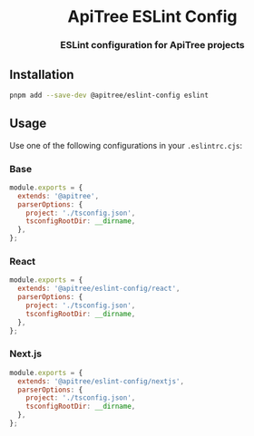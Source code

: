 <div align="center">

# ApiTree ESLint Config

### ESLint configuration for ApiTree projects

</div>

## Installation

```bash
pnpm add --save-dev @apitree/eslint-config eslint
```

## Usage

Use one of the following configurations in your `.eslintrc.cjs`:

### Base

```javascript
module.exports = {
  extends: '@apitree',
  parserOptions: {
    project: './tsconfig.json',
    tsconfigRootDir: __dirname,
  },
};
```

### React

```javascript
module.exports = {
  extends: '@apitree/eslint-config/react',
  parserOptions: {
    project: './tsconfig.json',
    tsconfigRootDir: __dirname,
  },
};
```

### Next.js

```javascript
module.exports = {
  extends: '@apitree/eslint-config/nextjs',
  parserOptions: {
    project: './tsconfig.json',
    tsconfigRootDir: __dirname,
  },
};
```
